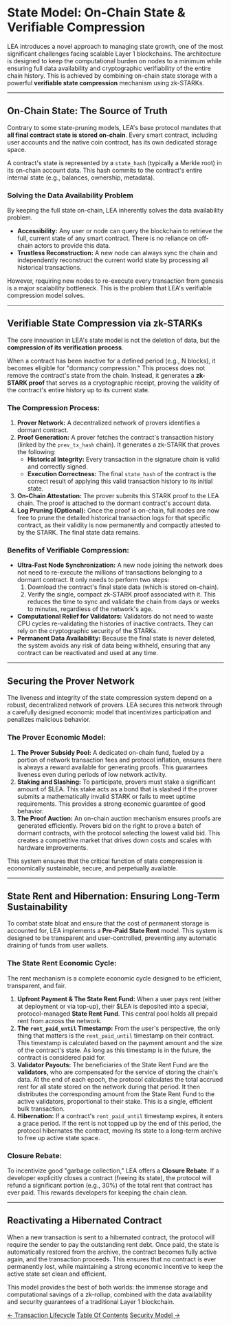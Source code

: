 # State Model: On-Chain State & Verifiable Compression

LEA introduces a novel approach to managing state growth, one of the most significant challenges facing scalable Layer 1 blockchains. The architecture is designed to keep the computational burden on nodes to a minimum while ensuring full data availability and cryptographic verifiability of the entire chain history. This is achieved by combining on-chain state storage with a powerful **verifiable state compression** mechanism using zk-STARKs.

---

## On-Chain State: The Source of Truth

Contrary to some state-pruning models, LEA's base protocol mandates that **all final contract state is stored on-chain**. Every smart contract, including user accounts and the native coin contract, has its own dedicated storage space.

A contract's state is represented by a `state_hash` (typically a Merkle root) in its on-chain account data. This hash commits to the contract's entire internal state (e.g., balances, ownership, metadata).

### Solving the Data Availability Problem
By keeping the full state on-chain, LEA inherently solves the data availability problem.
- **Accessibility:** Any user or node can query the blockchain to retrieve the full, current state of any smart contract. There is no reliance on off-chain actors to provide this data.
- **Trustless Reconstruction:** A new node can always sync the chain and independently reconstruct the current world state by processing all historical transactions.

However, requiring new nodes to re-execute every transaction from genesis is a major scalability bottleneck. This is the problem that LEA's verifiable compression model solves.

---

## Verifiable State Compression via zk-STARKs

The core innovation in LEA's state model is not the deletion of data, but the **compression of its verification process**.

When a contract has been inactive for a defined period (e.g., N blocks), it becomes eligible for "dormancy compression." This process does not remove the contract's state from the chain. Instead, it generates a **zk-STARK proof** that serves as a cryptographic receipt, proving the validity of the contract's entire history up to its current state.

### The Compression Process:
1.  **Prover Network:** A decentralized network of provers identifies a dormant contract.
2.  **Proof Generation:** A prover fetches the contract's transaction history (linked by the `prev_tx_hash` chain). It generates a zk-STARK that proves the following:
    - **Historical Integrity:** Every transaction in the signature chain is valid and correctly signed.
    - **Execution Correctness:** The final `state_hash` of the contract is the correct result of applying this valid transaction history to its initial state.
3.  **On-Chain Attestation:** The prover submits this STARK proof to the LEA chain. The proof is attached to the dormant contract's account data.
4.  **Log Pruning (Optional):** Once the proof is on-chain, full nodes are now free to prune the detailed historical transaction logs for that specific contract, as their validity is now permanently and compactly attested to by the STARK. The final state data remains.

### Benefits of Verifiable Compression:
- **Ultra-Fast Node Synchronization:** A new node joining the network does not need to re-execute the millions of transactions belonging to a dormant contract. It only needs to perform two steps:
    1.  Download the contract's final state data (which is stored on-chain).
    2.  Verify the single, compact zk-STARK proof associated with it.
    This reduces the time to sync and validate the chain from days or weeks to minutes, regardless of the network's age.
- **Computational Relief for Validators:** Validators do not need to waste CPU cycles re-validating the histories of inactive contracts. They can rely on the cryptographic security of the STARKs.
- **Permanent Data Availability:** Because the final state is never deleted, the system avoids any risk of data being withheld, ensuring that any contract can be reactivated and used at any time.

---

## Securing the Prover Network

The liveness and integrity of the state compression system depend on a robust, decentralized network of provers. LEA secures this network through a carefully designed economic model that incentivizes participation and penalizes malicious behavior.

### The Prover Economic Model:
1.  **The Prover Subsidy Pool:** A dedicated on-chain fund, fueled by a portion of network transaction fees and protocol inflation, ensures there is always a reward available for generating proofs. This guarantees liveness even during periods of low network activity.
2.  **Staking and Slashing:** To participate, provers must stake a significant amount of $LEA. This stake acts as a bond that is slashed if the prover submits a mathematically invalid STARK or fails to meet uptime requirements. This provides a strong economic guarantee of good behavior.
3.  **The Proof Auction:** An on-chain auction mechanism ensures proofs are generated efficiently. Provers bid on the right to prove a batch of dormant contracts, with the protocol selecting the lowest valid bid. This creates a competitive market that drives down costs and scales with hardware improvements.

This system ensures that the critical function of state compression is economically sustainable, secure, and perpetually available.

---

## State Rent and Hibernation: Ensuring Long-Term Sustainability

To combat state bloat and ensure that the cost of permanent storage is accounted for, LEA implements a **Pre-Paid State Rent** model. This system is designed to be transparent and user-controlled, preventing any automatic draining of funds from user wallets.

### The State Rent Economic Cycle:
The rent mechanism is a complete economic cycle designed to be efficient, transparent, and fair.

1.  **Upfront Payment & The State Rent Fund:** When a user pays rent (either at deployment or via top-up), their $LEA is deposited into a special, protocol-managed **State Rent Fund**. This central pool holds all prepaid rent from across the network.
2.  **The `rent_paid_until` Timestamp:** From the user's perspective, the only thing that matters is the `rent_paid_until` timestamp on their contract. This timestamp is calculated based on the payment amount and the size of the contract's state. As long as this timestamp is in the future, the contract is considered paid for.
3.  **Validator Payouts:** The beneficiaries of the State Rent Fund are the **validators**, who are compensated for the service of storing the chain's data. At the end of each epoch, the protocol calculates the total accrued rent for all state stored on the network during that period. It then distributes the corresponding amount from the State Rent Fund to the active validators, proportional to their stake. This is a single, efficient bulk transaction.
4.  **Hibernation:** If a contract's `rent_paid_until` timestamp expires, it enters a grace period. If the rent is not topped up by the end of this period, the protocol hibernates the contract, moving its state to a long-term archive to free up active state space.

### Closure Rebate:
To incentivize good "garbage collection," LEA offers a **Closure Rebate**. If a developer explicitly closes a contract (freeing its state), the protocol will refund a significant portion (e.g., 30%) of the total rent that contract has ever paid. This rewards developers for keeping the chain clean.

---

## Reactivating a Hibernated Contract

When a new transaction is sent to a hibernated contract, the protocol will require the sender to pay the outstanding rent debt. Once paid, the state is automatically restored from the archive, the contract becomes fully active again, and the transaction proceeds. This ensures that no contract is ever permanently lost, while maintaining a strong economic incentive to keep the active state set clean and efficient.

This model provides the best of both worlds: the immense storage and computational savings of a zk-rollup, combined with the data availability and security guarantees of a traditional Layer 1 blockchain.

<div class="nav-buttons">
  <a class="prev" href="/transaction_lifecycle/">← Transaction Lifecycle</a>
  <a class="toc" href="/">Table Of Contents</a>
  <a class="next" href="/security_model/">Security Model →</a>
</div>